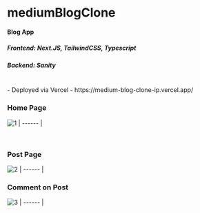 # mediumBlogClone
**Blog App**

 
##### Frontend: Next.JS, TailwindCSS, Typescript
##### Backend: Sanity
<br />
- Deployed via Vercel -  https://medium-blog-clone-ip.vercel.app/




### Home Page
![1](https://user-images.githubusercontent.com/66824231/154121048-4602c47a-1c53-4ad6-9dff-75614b44de29.jpg)
| ------ |

<br />

### Post Page
![2](https://user-images.githubusercontent.com/66824231/154121135-3bdbb7ab-5a74-47d1-9d7b-d94a4fa7c656.jpg)
| ------ |
<br />


### Comment on Post
![3](https://user-images.githubusercontent.com/66824231/154121148-ee694149-60cf-44e9-9a01-a98178051b79.jpg)
| ------ |

<br />
